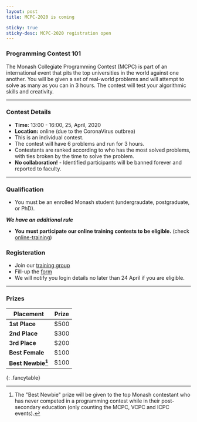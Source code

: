 ```yaml
---
layout: post
title: MCPC-2020 is coming

sticky: true
sticky-desc: MCPC-2020 registration open
---
```


### Programming Contest 101

The Monash Collegiate Programming Contest (MCPC) is part of an international event 
that pits the top universities in the world against one another.
You will be given a set of real-world problems and will attempt to solve as many as you can in 3 hours. 
The contest will test your algorithmic skills and creativity.

---

### Contest Details

* **Time:** 13:00 - 16:00, 25, April, 2020
* **Location:** online (due to the CoronaVirus outbrea)
* This is an individual contest.
* The contest will have 6 problems and run for 3 hours.
* Contestants are ranked according to who has the most solved problems, 
  with ties broken by the time to solve the problem.
* **No collaboration!** - Identified participants will be banned forever and reported to faculty.

---

### Qualification

* You must be an enrolled Monash student (undergraudate, postgraduate, or PhD).

***We have an additional rule***

* **You must participate our online training contests to be eligible.** (check [online-training](/pages/training-2020S1))

### Registeration
  * Join our [training group](https://vjudge.net/group/monashicpc)
  * Fill-up the [form](https://forms.gle/k1YVC3xc4sF8QaFD7)
  * We will notify you login details no later than 24 April if you are eligible.

---

### Prizes

| **Placement**       | Prize |
|-----------        |-------|
| **1st Place**       | $500  |
| **2nd Place**       | $300  |
| **3rd Place**       | $200  |
| **Best Female**     | $100  |
| **Best Newbie[^1]** | $100  |
{: .fancytable}

[^1]: The "Best Newbie" prize will be given to the top Monash contestant who has never competed in a programming contest while in their post-secondary education (only counting the MCPC, VCPC and ICPC events).

